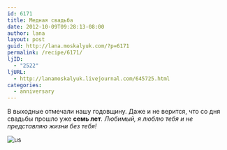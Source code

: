 ```yaml
---
id: 6171
title: Медная свадьба
date: 2012-10-09T09:28:13-08:00
author: lana
layout: post
guid: http://lana.moskalyuk.com/?p=6171
permalink: /recipe/6171/
ljID:
  - "2522"
ljURL:
  - http://lanamoskalyuk.livejournal.com/645725.html
categories:
  - anniversary
---
```

В выходные отмечали нашу годовщину. Даже и не верится, что со дня свадьбы прошло уже **семь лет**_. Любимый, я люблю тебя и не представляю жизни без тебя!_

![us](http://farm1.staticflickr.com/77/204449311_a0ec4dab32_z.jpg)